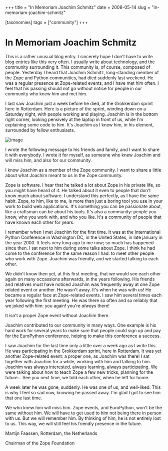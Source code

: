 +++
title = "In Memoriam Joachim Schmitz"
date = 2008-05-14
slug = "in-memoriam-joachim-schmitz"

[taxonomies]
tags = ["community"]
+++

# In Memoriam Joachim Schmitz

This is a rather unusual blog entry. I sincerely hope I don't have to
write blog entries like this very often. I usually write about
technology, and the community surrounding it. This community is, of
course, composed of people. Yesterday I heard that Joachim Schmitz,
long-standing member of the Zope and Python communities, had died
suddenly last weekend. He was a regular presence at Zope-related events,
and I have met him often. I feel that his passing should not go without
notice for people in our community who knew him and met him.

I last saw Joachim just a week before he died, at the Grokkerdam sprint
here in Rotterdam. Here is a picture of the sprint, winding down on a
Saturday night, with people working and playing. Joachim is in the
bottom right corner, looking pensively at the laptop in front of us,
while I'm explaining some code to him. It's Joachim as I knew him, in
his element, surrounded by fellow enthusiasts.

![image](http://faassen.n--tree.net/grokkerdam_joachim.jpg)

I wrote the following message to his friends and family, and I want to
share it with everybody. I wrote it for myself, as someone who knew
Joachim and will miss him, and also for our community.

I know Joachim as a member of the Zope community. I want to share a
little about what Joachim meant to us in the Zope community.

Zope is software. I hear that he talked a lot about Zope in his private
life, so you might have heard of it. He talked about it even to people
that don't know much about software. I understand this perfectly, as I
have the same habit. Zope, to him, like to me, is more than just a
boring tool you use in your work to build web applications. It's
something you can be passionate about, like a craftsman can be about his
tools. It's also a community: people you know, who you work with, and
who you like. It's a community of people that have known each other for
years.

I remember when I met Joachim for the first time. It was at the
International Python Conference in Washington DC, in the United States,
in late january in the year 2000. It feels very long ago to me now; so
much has happened since then. I sat next to him during some talks about
Zope. I think he had come to the conference for the same reason I had:
to meet other people who work with Zope. Joachim was friendly, and we
started talking to each other.

We didn't know then yet, at this first meeting, that we would see each
other again on many occassions afterwards, in the years following. His
friends and relatives must have noticed Joachim was frequently away at
one Zope related event or another. He wasn't away. It's when he was with
us! He became a regular face at Zope-related events. I saw him several
times each year following the first meeting. He was there so often and
so reliably that we joked with him: you again! you're *always* there!

It isn't a proper Zope event without Joachim there.

Joachim contributed to our community in many ways. One example is his
hard work for several years to make sure that people could sign up and
pay for the EuroPython conference, helping to make this conference a
success.

I saw Joachim for the last time only a little over a week ago as I write
this. He was participating in the Grokkerdam sprint, here in Rotterdam.
It was yet another Zope-related event: a proper one, as Joachim was
there! I sat together with Joachim for a while, working with him and
talking to him. Joachim was always interested, always learning, always
participating. We were talking about how to teach Zope a few new tricks,
planning for the future... See you next time, we told each other, when
he left for home.

A week later he was gone, suddenly. He was one of us, and well-liked.
This is why I feel so sad now, knowing he passed away. I'm glad I got to
see him that one last time.

We who knew him will miss him. Zope events, and EuroPython, won't be the
same without him. We will have to get used to him not being there in
person with us. But we will remember him. By thinking of him, he is not
entirely lost to us. This way, we will still feel his friendly presence
in the future.

Martijn Faassen, Rotterdam, the Netherlands

Chairman of the Zope Foundation
